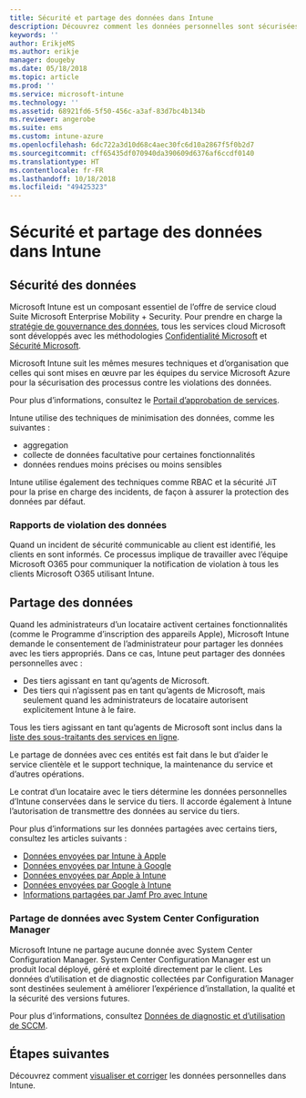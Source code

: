 ```yaml
---
title: Sécurité et partage des données dans Intune
description: Découvrez comment les données personnelles sont sécurisées et partagées dans Intune.
keywords: ''
author: ErikjeMS
ms.author: erikje
manager: dougeby
ms.date: 05/18/2018
ms.topic: article
ms.prod: ''
ms.service: microsoft-intune
ms.technology: ''
ms.assetid: 68921fd6-5f50-456c-a3af-83d7bc4b134b
ms.reviewer: angerobe
ms.suite: ems
ms.custom: intune-azure
ms.openlocfilehash: 6dc722a3d10d68c4aec30fc6d10a2867f5f0b2d7
ms.sourcegitcommit: cff65435df070940da390609d6376af6ccdf0140
ms.translationtype: HT
ms.contentlocale: fr-FR
ms.lasthandoff: 10/18/2018
ms.locfileid: "49425323"
---
```

# <a name="data-security-and-sharing-in-intune"></a>Sécurité et partage des données dans Intune


## <a name="data-security"></a>Sécurité des données

Microsoft Intune est un composant essentiel de l’offre de service cloud Suite Microsoft Enterprise Mobility + Security. Pour prendre en charge la [stratégie de gouvernance des données](https://www.microsoft.com/en-us/TrustCenter/Security/default.aspx), tous les services cloud Microsoft sont développés avec les méthodologies [Confidentialité Microsoft](https://www.microsoft.com/en-us/trustcenter/privacy) et [Sécurité Microsoft](https://www.microsoft.com/en-us/trustcenter/security/).  

Microsoft Intune suit les mêmes mesures techniques et d’organisation que celles qui sont mises en œuvre par les équipes du service Microsoft Azure pour la sécurisation des processus contre les violations des données.

Pour plus d’informations, consultez le [Portail d’approbation de services](https://www.microsoft.com/en-us/TrustCenter/stp).

Intune utilise des techniques de minimisation des données, comme les suivantes :

- aggregation
- collecte de données facultative pour certaines fonctionnalités
- données rendues moins précises ou moins sensibles

Intune utilise également des techniques comme RBAC et la sécurité JiT pour la prise en charge des incidents, de façon à assurer la protection des données par défaut. 

### <a name="data-breach-reporting"></a>Rapports de violation des données

Quand un incident de sécurité communicable au client est identifié, les clients en sont informés. Ce processus implique de travailler avec l’équipe Microsoft O365 pour communiquer la notification de violation à tous les clients Microsoft O365 utilisant Intune.

## <a name="data-sharing"></a>Partage des données

Quand les administrateurs d’un locataire activent certaines fonctionnalités (comme le Programme d’inscription des appareils Apple), Microsoft Intune demande le consentement de l’administrateur pour partager les données avec les tiers appropriés. Dans ce cas, Intune peut partager des données personnelles avec :

- Des tiers agissant en tant qu’agents de Microsoft.
- Des tiers qui n’agissent pas en tant qu’agents de Microsoft, mais seulement quand les administrateurs de locataire autorisent explicitement Intune à le faire.

Tous les tiers agissant en tant qu’agents de Microsoft sont inclus dans la [liste des sous-traitants des services en ligne](https://aka.ms/Online_Serv_Subcontractor_List).

Le partage de données avec ces entités est fait dans le but d’aider le service clientèle et le support technique, la maintenance du service et d’autres opérations.

Le contrat d’un locataire avec le tiers détermine les données personnelles d’Intune conservées dans le service du tiers. Il accorde également à Intune l’autorisation de transmettre des données au service du tiers.  

Pour plus d’informations sur les données partagées avec certains tiers, consultez les articles suivants :
- [Données envoyées par Intune à Apple](data-intune-sends-to-apple.md)
- [Données envoyées par Intune à Google](data-intune-sends-to-google.md)
- [Données envoyées par Apple à Intune](data-apple-sends-to-intune.md)
- [Données envoyées par Google à Intune](data-google-sends-to-intune.md)
- [Informations partagées par Jamf Pro avec Intune](conditional-access-integrate-jamf.md#information-shared-from-jamf-pro-to-intune)

### <a name="system-center-configuration-manager-data-sharing"></a>Partage de données avec System Center Configuration Manager

Microsoft Intune ne partage aucune donnée avec System Center Configuration Manager. System Center Configuration Manager est un produit local déployé, géré et exploité directement par le client. Les données d’utilisation et de diagnostic collectées par Configuration Manager sont destinées seulement à améliorer l’expérience d’installation, la qualité et la sécurité des versions futures.

Pour plus d’informations, consultez [Données de diagnostic et d’utilisation de SCCM](https://docs.microsoft.com/sccm/core/plan-design/diagnostics/diagnostics-and-usage-data.md). 


## <a name="next-steps"></a>Étapes suivantes

Découvrez comment [visualiser et corriger](privacy-data-view-correct.md) les données personnelles dans Intune.
